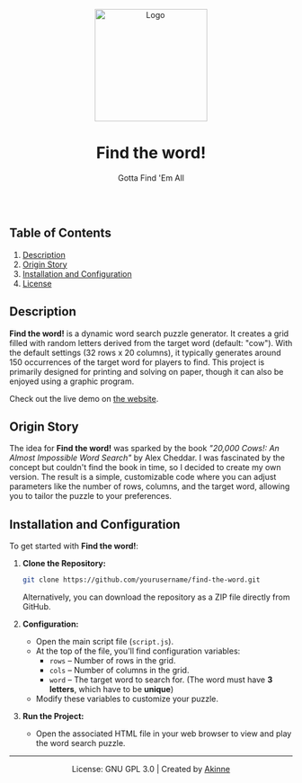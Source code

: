 
<p align="center">
  <img src="https://rm.akinne.xyz/findtheword/image-original.png" alt="Logo" width="200" height="200">
</p>

<h1 align="center">Find the word!</h1>
<p align="center">Gotta Find 'Em All</p>

<br><br>

## Table of Contents
1. [Description](#description)
2. [Origin Story](#origin-story)
3. [Installation and Configuration](#installation-and-configuration)
4. [License](#license)

## Description

**Find the word!** is a dynamic word search puzzle generator. It creates a grid filled with random letters derived from the target word (default: "cow"). With the default settings (32 rows x 20 columns), it typically generates around 150 occurrences of the target word for players to find. This project is primarily designed for printing and solving on paper, though it can also be enjoyed using a graphic program.

Check out the live demo on [the website](https://rm.akinne.xyz/findtheword).

## Origin Story

The idea for **Find the word!** was sparked by the book *"20,000 Cows!: An Almost Impossible Word Search"* by Alex Cheddar. I was fascinated by the concept but couldn't find the book in time, so I decided to create my own version. The result is a simple, customizable code where you can adjust parameters like the number of rows, columns, and the target word, allowing you to tailor the puzzle to your preferences.

## Installation and Configuration

To get started with **Find the word!**:

1. **Clone the Repository:**
   ```bash
   git clone https://github.com/yourusername/find-the-word.git
   ```
   Alternatively, you can download the repository as a ZIP file directly from GitHub.

2. **Configuration:**
   - Open the main script file (`script.js`).
   - At the top of the file, you'll find configuration variables:
     - `rows` – Number of rows in the grid.
     - `cols` – Number of columns in the grid.
     - `word` – The target word to search for. (The word must have **3 letters**, which have to be **unique**)
   - Modify these variables to customize your puzzle.

3. **Run the Project:**
   - Open the associated HTML file in your web browser to view and play the word search puzzle.

<hr>

<p align="center">
  <span>License: GNU GPL 3.0</span> | <span>Created by <a href="https://akinne.xyz">Akinne</a></span>
</p>
